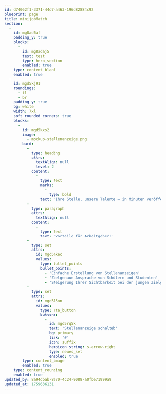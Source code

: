 ```yaml
---
id: d74062f1-3371-44d7-a463-196d82884c92
blueprint: page
title: minijobMatch
section:
  -
    id: mg8ad6af
    padding_y: true
    blocks:
      -
        id: mg8adaj5
        test: test
        type: hero_section
        enabled: true
    type: content_blank
    enabled: true
  -
    id: mgd5kj91
    roundings:
      - tl
      - br
    padding_y: true
    bg: white
    width: 7xl
    soft_rounded_corners: true
    blocks:
      -
        id: mgd5kxs2
        image:
          - mockup-stellenanzeige.png
        bard:
          -
            type: heading
            attrs:
              textAlign: null
              level: 2
            content:
              -
                type: text
                marks:
                  -
                    type: bold
                text: 'Ihre Stelle, unsere Talente – in Minuten veröffentlicht'
          -
            type: paragraph
            attrs:
              textAlign: null
            content:
              -
                type: text
                text: 'Vorteile für Arbeitgeber:'
          -
            type: set
            attrs:
              id: mgd5mkec
              values:
                type: bullet_points
                bullet_points:
                  - 'Einfache Erstellung von Stellenanzeigen'
                  - 'Zielgenaue Ansprache von Schülern und Studenten'
                  - 'Steigerung Ihrer Sichtbarkeit bei der jungen Zielgruppe'
          -
            type: set
            attrs:
              id: mgd5l5on
              values:
                type: cta_button
                buttons:
                  -
                    id: mgd5rq5k
                    text: 'Stellenanzeige schalteb'
                    bg: primary
                    link: '#'
                    icon: suffix
                    heroicon_string: s-arrow-right
                    type: neues_set
                    enabled: true
        type: content_image
        enabled: true
    type: content_rounding
    enabled: true
updated_by: 8a94dbab-8a70-4c24-9088-a0fbe71999a9
updated_at: 1759636131
---
```

